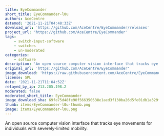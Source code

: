 ```yaml
---
title: EyeCommander
short_title: EyeCommander-l0u
authors: AceCentre
datemod: '2021-11-21T04:48:33Z'
download_url: 'https://github.com/AceCentre/EyeCommander/releases'
project_url: 'https://github.com/AceCentre/EyeCommander'
tags:
    - switch-input-software
    - switches
    - un-moderated
categories:
    - software
description: 'An open source computer vision interface that tracks eye movements for individuals with severely-limited mobility. Right now focus is on a reliable blink detector but in the pipe line to monitor a look general direction '
original_url: 'https://github.com/AceCentre/EyeCommander'
image_download: 'https://raw.githubusercontent.com/AceCentre/EyeCommander/main/assets/repo-logo.png'
license: GPL
date: '2021-11-21T11:04:52Z'
relayed_by_ip: 213.205.198.2
moderated: false
moderated_short_title: EyeCommander
image_download_sha: 69fe75d48fe90f566350538e1aed3f130ba26d5fe01db1a329fbd5f44c2a1416
thumb: items/EyeCommander-l0u-thumb.png
image: items/EyeCommander-l0u.png
---
```

An open source computer vision interface that tracks eye movements for individuals with severely-limited mobility.